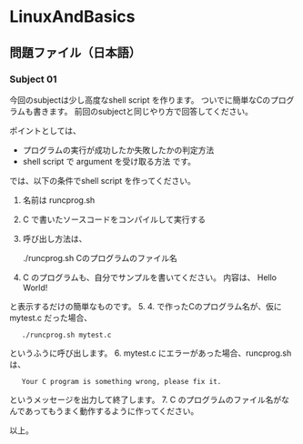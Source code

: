 LinuxAndBasics
==============

問題ファイル（日本語）
---------------------

### Subject 01 

今回のsubjectは少し高度なshell script を作ります。
ついでに簡単なCのプログラムも書きます。
前回のsubjectと同じやり方で回答してください。

ポイントとしては、
* プログラムの実行が成功したか失敗したかの判定方法
* shell script で argument を受け取る方法
です。

では、以下の条件でshell script を作ってください。

1. 名前は runcprog.sh
2. C で書いたソースコードをコンパイルして実行する
3. 呼び出し方法は、

      ./runcprog.sh Cのプログラムのファイル名
4. C のプログラムも、自分でサンプルを書いてください。
内容は、
       Hello World!

と表示するだけの簡単なものです。
5. 4. で作ったCのプログラム名が、仮に mytest.c だった場合、

       ./runcprog.sh mytest.c
というふうに呼び出します。
6. mytest.c にエラーがあった場合、runcprog.sh は、

       Your C program is something wrong, please fix it.

というメッセージを出力して終了します。
7. C のプログラムのファイル名がなんであってもうまく動作するように作ってください。


以上。

